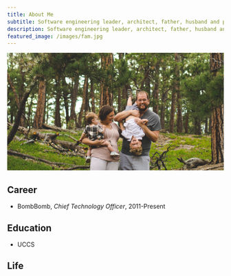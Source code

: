 ```yaml
---
title: About Me
subtitle: Software engineering leader, architect, father, husband and philosopher
description: Software engineering leader, architect, father, husband and philosopher
featured_image: /images/fam.jpg
---
```


![](/images/fam.jpg)

## Career
* BombBomb, _Chief Technology Officer_, 2011-Present

## Education
* UCCS

## Life

